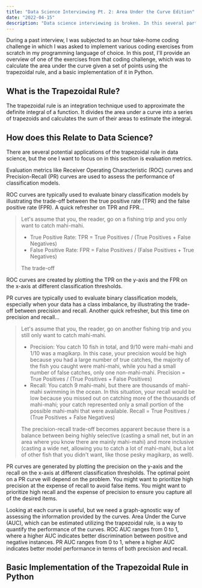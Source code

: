 ```yaml
---
title: "Data Science Interviewing Pt. 2: Area Under the Curve Edition"
date: "2022-04-15"
description: "Data science interviewing is broken. In this several part series, I will explain/implement solutions to problems that I have come across during the data science interview process that I thought were not really effective at gauging a candidate's skills. Hopefully, I (and you, my dear sweet reader) will never encounter them again. This time it's Area Under the Curve edition."
---
```


During a past interview, I was subjected to an hour take-home coding challenge in which I was asked to implement various coding exercises from scratch in my programming language of choice. In this post, I'll provide an overview of one of the exercises from that coding challenge, which was to calculate the area under the curve given a set of points using the trapezoidal rule, and a basic implementation of it in Python.

## What is the Trapezoidal Rule?

The trapezoidal rule is an integration technique used to approximate the definite integral of a function. It divides the area under a curve into a series of trapezoids and calculates the sum of their areas to estimate the integral.

## How does this Relate to Data Science?

There are several potential applications of the trapezoidal rule in data science, but the one I want to focus on in this section is evaluation metrics.

Evaluation metrics like Receiver Operating Characteristic (ROC) curves and Precision-Recall (PR) curves are used to assess the performance of classification models.

ROC curves are typically used to evaluate binary classification models by illustrating the trade-off between the true positive rate (TPR) and the false positive rate (FPR). A quick refresher on TPR and FPR...

> Let's assume that you, the reader, go on a fishing trip and you only want to catch mahi-mahi.
>
> -    True Positive Rate: TPR = True Positives / (True Positives + False Negatives)
> -    False Positive Rate: FPR = False Positives / (False Positives + True Negatives)
>
> The trade-off

ROC curves are created by plotting the TPR on the y-axis and the FPR on the x-axis at different classification thresholds.

PR curves are typically used to evaluate binary classification models, especially when your data has a class imbalance, by illustrating the trade-off between precision and recall. Another quick refresher, but this time on precision and recall...

> Let's assume that you, the reader, go on another fishing trip and you still only want to catch mahi-mahi.
>
> -    Precision: You catch 10 fish in total, and 9/10 were mahi-mahi and 1/10 was a magikarp. In this case, your precision would be high because you had a large number of true catches, the majority of the fish you caught were mahi-mahi, while you had a small number of false catches, only one non-mahi-mahi. Precision = True Positives / (True Positives + False Positives)
> -    Recall: You catch 9 mahi-mahi, but there are thousands of mahi-mahi swimming in the ocean. In this situation, your recall would be low because you missed out on catching more of the thousands of mahi-mahi; your catch represented only a small portion of the possible mahi-mahi that were available. Recall = True Positives / (True Positives + False Negatives)
>
> The precision-recall trade-off becomes apparent because there is a balance between being highly selective (casting a small net, but in an area where you know there are mainly mahi-mahi) and more inclusive (casting a wide net, allowing you to catch a lot of mahi-mahi, but a lot of other fish that you didn't want, like those pesky magikarp, as well).

PR curves are generated by plotting the precision on the y-axis and the recall on the x-axis at different classification thresholds. The optimal point on a PR curve will depend on the problem. You might want to prioritize high precision at the expense of recall to avoid false items. You might want to prioritize high recall and the expense of precision to ensure you capture all of the desired items.

Looking at each curve is useful, but we need a graph-agnostic way of assessing the information provided by the curves. Area Under the Curve (AUC), which can be estimated utilizing the trapezoidal rule, is a way to quantify the performance of the curves. ROC AUC ranges from 0 to 1, where a higher AUC indicates better discrimination between positive and negative instances. PR AUC ranges from 0 to 1, where a higher AUC indicates better model performance in terms of both precision and recall.

## Basic Implementation of the Trapezoidal Rule in Python
